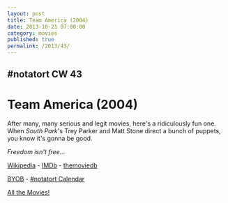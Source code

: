 ```yaml
---
layout: post
title: Team America (2004)
date: 2013-10-21 07:00:00
category: movies
published: true
permalink: /2013/43/
---
```


## \#notatort CW 43

# Team America \(2004\)

After many, many serious and legit movies, here's a ridiculously fun one. When *South Park*'s Trey Parker and Matt Stone direct a bunch of puppets, you know it's gonna be good. 

*Freedom isn't free...*

[Wikipedia](http://en.wikipedia.org/wiki/Team_America:_World_Police) - [IMDb](http://www.imdb.com/title/tt0372588/?ref_=fn_al_tt_1) - [themoviedb](http://www.themoviedb.org/movie/3989-team-america-world-police)

<a href="http://en.wikipedia.org/wiki/BYOB_(beverage)">BYOB</a> - <a href="webcal://p09-calendarws.icloud.com/ca/subscribe/1/njhFKcFiNF5cQxQ-plsJccGfbuvf1pXvgKeMqimgE4ZFRgZps-DrReteg83YbLJaRhjuvwVD1DJ3eqmzmueLudNx8k_GF1p4khyUtrXpRxo">#notatort Calendar</a>

[All the Movies!](http://notatort.com/allthemovies/)

<!--include jquery & backstretch-->

<script type="text/javascript" src="https://ajax.googleapis.com/ajax/libs/jquery/1.7.2/jquery.min.js"></script>

<script type="text/javascript" src="http://notatort.com/jquery.backstretch.min.js"></script>

<script type="text/javascript">

$(function(){

     $(window).resize(function(){
     
         if($(this).width() >= 767){
         
             $.backstretch("http://notatort.com/bg43.jpg", {speed: 150});
             
         }
         
      })
      
      .resize();//trigger resize on page load
      
});

</script>